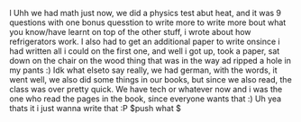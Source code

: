 
l
Uhh we had math just now, we did a physics test abut heat, and it was 9 questions with one bonus quesstion to write more to write more bout what you know/have learnt on top of the other stuff, i wrote about how refrigerators work. I also had to get an additional paper to write onsince i had written all i could on the first one, and well i got up, took a paper, sat down on the chair on the wood thing that was in the way ad ripped a hole in my pants :)
Idk what elseto say really, we had german, with the words, it went well, we also did some things in our books, but since we also read, the class was over pretty quick.
We have tech or whatever now and i was the one who  read the pages in the book, since everyone wants that :) Uh yea thats it i just wanna write that :P
$push
what
$
